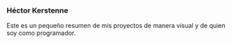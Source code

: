 ### Héctor Kerstenne
Este es un pequeño resumen de mis proyectos de manera visual y de quien soy como programador.
